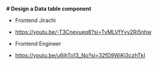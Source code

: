 **# Design a Data table component**

- Frontend Jirachi
- https://youtu.be/-T3Cnevueq8?si=TvMLVfYvy2Ri5nhw


- Frontend Engineer
- https://youtu.be/u6jhTo13_No?si=32fD9WiKj3czhTkI

